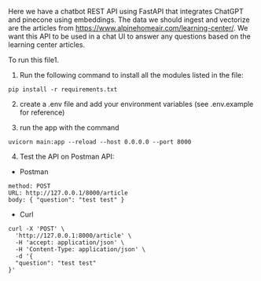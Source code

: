 Here we have a chatbot REST API using FastAPI that integrates ChatGPT and pinecone using embeddings. The data we should ingest and vectorize are the articles from https://www.alpinehomeair.com/learning-center/. We want this API to be used in a chat UI to answer any questions based on the learning center articles.

To run this file1. 

1. Run the following command to install all the modules listed in the file:
```
pip install -r requirements.txt
```

2. create a .env file and add your environment variables (see .env.example for reference)

3. run the app with the command
```
uvicorn main:app --reload --host 0.0.0.0 --port 8000
```

4. Test the API on Postman
API:

- Postman

```
method: POST
URL: http://127.0.0.1/8000/article
body: { "question": "test test" }
```

- Curl

```
curl -X 'POST' \
  'http://127.0.0.1:8000/article' \
  -H 'accept: application/json' \
  -H 'Content-Type: application/json' \
  -d '{
  "question": "test test"
}'
```